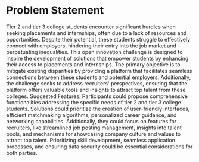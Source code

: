 # Problem Statement

Tier 2 and tier 3 college students encounter significant hurdles when seeking
placements and internships, often due to a lack of resources and opportunities.
Despite their potential, these students struggle to effectively connect with
employers, hindering their entry into the job market and perpetuating
inequalities. This open innovation challenge is designed to inspire the
development of solutions that empower students by enhancing their access to
placements and internships.
The primary objective is to mitigate existing disparities by providing a platform
that facilitates seamless connections between these students and potential
employers. Additionally, the challenge seeks to address recruiters'
perspectives, ensuring that the platform offers valuable tools and insights to
attract top talent from these colleges.
Suggested Features:
Participants could propose comprehensive functionalities addressing the
specific needs of tier 2 and tier 3 college students. Solutions could prioritize
the creation of user-friendly interfaces, efficient matchmaking algorithms,
personalized career guidance, and networking capabilities. Additionally, they
could focus on features for recruiters, like streamlined job posting
management, insights into talent pools, and mechanisms for showcasing
company culture and values to attract top talent. Prioritizing skill development,
seamless application processes, and ensuring data security could be essential
considerations for both parties.

